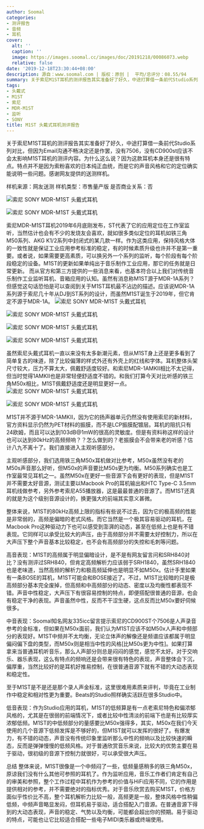 ```yaml
---
author: Soomal
categories:
- 测评报告
- 音频
- 耳机
cover:
  alt: ''
  caption: ''
  image: https://images.soomal.cc/images/doc/20191218/00086073.webp
  relative: false
date: '2019-12-18T23:30:44+08:00'
description: 源自：www.soomal.com | 版权：原创 |  平均/总评分：08.55/94
summary: 关于索尼M1ST耳机的测评报告其实准备好了好久，中途打算借一条前代Studio系列对比，但因为Email沟通不畅决定还是作罢，没有7506，没有CD900st应该不会太影响M1ST耳机的测评内容。为什么这么说？因为这款耳机本身还是很有特点……
tags:
- 头戴式
- M1ST
- 索尼
- MDR-M1ST
- 监听
- SONY
title: M1ST 头戴式耳机测评报告
---
```


关于索尼M1ST耳机的测评报告其实准备好了好久，中途打算借一条前代Studio系列对比，但因为Email沟通不畅决定还是作罢，没有7506，没有CD900st应该不会太影响M1ST耳机的测评内容。为什么这么说？因为这款耳机本身还是很有特点。特点并不是因为索粉喜欢的日本纯正血统，而是它的声音风格和它的定位确实能说明一些问题。感谢网友提供的送测样机。

样机来源：网友送测
样机类型：市售量产版
是否商业关系：否

![索尼 SONY MDR-M1ST 头戴式耳机](https://images.soomal.cc/images/doc/20191128/00085661.webp)




![索尼 SONY MDR-M1ST 头戴式耳机](https://images.soomal.cc/images/doc/20191128/00085662.webp)




索尼MDR-M1ST耳机2019年6月底刚发布，ST代表了它的应用定位在工作室监听，当然估计也会有不少的发烧友会喜欢，就如很多类似定位的耳机如铁三角M50系列、AKG K1/2系列中封闭式的某几款一样。作为这类应用，保持风格大体的一致性就是保证工业应用参考标准的稳定，有的时候素质升级也许并不是第一重要。或者说，如果需要更高素质，可以换另外一个系列的监听，每个阶段有每个阶段稳定的设备。M1ST的更新如果单纯出于音乐制作工业应用，那它的任务就是日常更新。
而从官方和第三方提供的一些消息来看，也基本符合以上我们对传统音乐制作工业监听耳机、音箱应用的认知。虽然有消息称M1ST源于MDR-1A系列？但感觉这句话恐怕是可以查阅到关于M1ST耳机最不沾边的描述。应该说MDR-1A系列源于索尼几十年从DJ到ST系列的设计，而虽然M1ST诞生于2019年，但它肯定不源于MDR-1A。
![索尼 SONY MDR-M1ST 头戴式耳机](https://images.soomal.cc/images/doc/20191128/00085665_01.webp)




![索尼 SONY MDR-M1ST 头戴式耳机](https://images.soomal.cc/images/doc/20191128/00085666_01.webp)




![索尼 SONY MDR-M1ST 头戴式耳机](https://images.soomal.cc/images/doc/20191128/00085668_01.webp)




![索尼 SONY MDR-M1ST 头戴式耳机](https://images.soomal.cc/images/doc/20191128/00085669_01.webp)




虽然索尼头戴式耳机一直以来没有太多新潮元素，但从M1ST身上还是更多看到了简单复古的味道，除了比较偏薄的样式外还有外壳上的红线和字体。耳机整体头架尺寸较大，压力不算太大，佩戴舒适度较好。和索尼MDR-1AMKII相比不太记得，但当时觉得1AMKII也是非常轻便舒适度不错的。和我们打算今天对比听感的铁三角M50x相比，M1ST佩戴舒适度还是明显更好一点。
![索尼 SONY MDR-M1ST 头戴式耳机](https://images.soomal.cc/images/doc/20191128/00085664_01.webp)




![索尼 SONY MDR-M1ST 头戴式耳机](https://images.soomal.cc/images/doc/20191128/00085670_01.webp)




M1ST并不源于MDR-1AMKII，因为它的扬声器单元仍然没有使用索尼的新材料，官方资料显示仍然为PET材料的振膜，而不是LCP振膜配镀层。耳机的阻抗只有24欧姆，而且可以达到103dB@1mW的很高的灵敏度。但是有资料称这样的设计也可以达到80kHz的高频频响？？怎么做到的？老振膜会不会带来老的听感？估计八九不离十了。我们直接进入主观听感部分。

主观听感部分，我们选用铁三角M50x耳机做对比参考，M50x虽然没有老的M50s声音那么好听，但M50x的声音要比M50s更为均衡。M50系列确实也是工作室最常见耳机之一。虽然M50x在更好一些音源下会有更好的表现，但是M1ST并不需要太好音源，测试主要以Macbook Pro的耳机输出和HTC Type-C 3.5mm耳机线做参考，另外参考索尼A55播放器，这是最最普通的音源了。而M1ST还真的就是为这个级别音源设计的，换更强大的前端其实意义甚微。

整体来说，M1ST的80kHz高频上限的指标有些说不过去，因为它的极高频的性能是非常弱的，高频是偏暗的老式风格。而它当然是一个极其容易驱动的耳机，在Macbook Pro这种驱动力下也可以感受到澎湃的动态，甚至在低频上也是有不错表现。它同样可以承受比较大的声压，由于高频部分并不需要太好控制力，所以在大声压下整个声音基本比较稳定，也不会有高频部分的失控和毛刺等问题。

高音表现：M1ST的高频属于明显偏暗设计，是不是有网友留言问和SRH840对比？没有测评过SRH840，但肯定高频解析力应该弱于SRH1840，虽然SRH1840也是老味道，当然高频的解析力和极高频延伸也是明显不如M50x。估计手里如果有一条BOSE的耳机，M1ST可能会和BOSE接近了。不过，M1ST比较暗的只是极高频部分基本完全废掉，但高频和中高频部分的动态、密度以及均衡性都表现不错。声音中性稳定，大声压下有很容易控制的特点，即便搭配很普通的音源，也会有稳定干净的表现。声音虽然中性，反而不干涩生硬，这点反而比M50x要好伺候很多。

中音表现：Soomal知名网友335icc留言提示索尼的CD900ST个7506是人声录音参考的金标准，但如果在M50x面前，我们认为M1ST应该不如M50x人声和中频部分的表现好。M1ST中频并不太均衡，无论立体声的解像还是频谱应该都属于明显偏闷偏下盘的类型，而M50x则是相当中性的风格[比M50s更为中性]。如果打算拿来当普通耳机听音乐，那么人声部分则总是闷闷的感觉，感觉不太好。对于交响乐、器乐表现，这么有特点的频响还是会带来很有特色的表现，声音整体会下沉，偏厚重，当然比较好的是耳机好推易控制，在很普通音源下就有不错的大动态表现和稳定性。

至于M1ST是不是还是那个录人声金标准，这里很难用素质来评判，毕竟在工业制作中稳定和相对性更为重要。Beats的Studio照样确实活跃在很多Studio中。

低音表现：作为Studio应用的耳机，M1ST的低频算是有一点老索尼特色和偏浓郁风格的，尤其是在很弱的前端情况下，或者比较中性清淡的前端下也是有比较厚实浓郁低频。M1ST的中低频部分的量感要比M50x强得多，其实，M50x在我们今天使用的几个音源下低频发挥是不够好的，但M1ST就可以发挥的很好了。有爆发力，有不错的动态，声音没有传统印象里监听那么中性的频响以及比较快速的瞬态，反而是弹弹慢慢的低频风格。对于普通欣赏音乐来说，比较大的优势主要在易于驱动，很初级的音源下控制力就很好，可以承受很大声压。

总结
整体来说，M1ST很像是一个中频闷了一些，低频量感稍多的铁三角M50x，原谅我们没有什么其他可参照的耳机了。作为监听应用，音乐工作者们肯定有自己的审美和参照，整个工作过程中耳机作为参考的价值与HiFi应用不同，它的作用是提供相对的参考，并不需要绝对的指标优秀。对于音乐欣赏去购买M1ST，价格方面似乎性价比不高，整个耳机解析力比较一般，高频更是一般，整体风格中性稍偏低频，中频声音略显发闷，但耳机易于驱动，适合搭配入门音源。在普通音源下得到的大动态表现，声音的稳定、气势以及均衡，可能都会超出你的预期。易于驱动的特点，可能也让它比较适合搭配一些电子MIDI类乐器或终端使用。